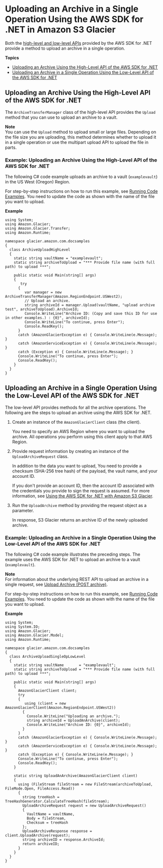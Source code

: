 # Uploading an Archive in a Single Operation Using the AWS SDK for \.NET in Amazon S3 Glacier<a name="uploading-an-archive-single-op-using-dotnet"></a>

Both the [high\-level and low\-level APIs](using-aws-sdk.md) provided by the AWS SDK for \.NET provide a method to upload an archive in a single operation\.

**Topics**
+ [Uploading an Archive Using the High\-Level API of the AWS SDK for \.NET](#uploading-an-archive-single-op-highlevel-using-dotnet)
+ [Uploading an Archive in a Single Operation Using the Low\-Level API of the AWS SDK for \.NET](#uploading-an-archive-single-op-lowlevel-using-dotnet)

## Uploading an Archive Using the High\-Level API of the AWS SDK for \.NET<a name="uploading-an-archive-single-op-highlevel-using-dotnet"></a>

The `ArchiveTransferManager` class of the high\-level API provides the `Upload` method that you can use to upload an archive to a vault\. 

**Note**  
You can use the `Upload` method to upload small or large files\. Depending on the file size you are uploading, this method determines whether to upload it in a single operation or use the multipart upload API to upload the file in parts\.

### Example: Uploading an Archive Using the High\-Level API of the AWS SDK for \.NET<a name="upload-archive-highlevel-any-size-dotnet"></a>

The following C\# code example uploads an archive to a vault \(`examplevault`\) in the US West \(Oregon\) Region\. 

For step\-by\-step instructions on how to run this example, see [Running Code Examples](using-aws-sdk-for-dot-net.md#setting-up-and-testing-sdk-dotnet)\. You need to update the code as shown with the name of the file you want to upload\.

**Example**  

```
using System;
using Amazon.Glacier;
using Amazon.Glacier.Transfer;
using Amazon.Runtime;

namespace glacier.amazon.com.docsamples
{
  class ArchiveUploadHighLevel
  {
    static string vaultName = "examplevault"; 
    static string archiveToUpload = "*** Provide file name (with full path) to upload ***";

    public static void Main(string[] args)
    {
       try
      {
         var manager = new ArchiveTransferManager(Amazon.RegionEndpoint.USWest2);
         // Upload an archive.
         string archiveId = manager.Upload(vaultName, "upload archive test", archiveToUpload).ArchiveId;
         Console.WriteLine("Archive ID: (Copy and save this ID for use in other examples.) : {0}", archiveId);
         Console.WriteLine("To continue, press Enter"); 
         Console.ReadKey();
      }
      catch (AmazonGlacierException e) { Console.WriteLine(e.Message); }
      catch (AmazonServiceException e) { Console.WriteLine(e.Message); }
      catch (Exception e) { Console.WriteLine(e.Message); }
      Console.WriteLine("To continue, press Enter");
      Console.ReadKey();
    }
  }
}
```

## Uploading an Archive in a Single Operation Using the Low\-Level API of the AWS SDK for \.NET<a name="uploading-an-archive-single-op-lowlevel-using-dotnet"></a>

The low\-level API provides methods for all the archive operations\. The following are the steps to upload an archive using the AWS SDK for \.NET\.

 

1. Create an instance of the `AmazonGlacierClient` class \(the client\)\. 

   You need to specify an AWS Region where you want to upload the archive\. All operations you perform using this client apply to that AWS Region\. 

1. Provide request information by creating an instance of the `UploadArchiveRequest` class\.

   In addition to the data you want to upload, You need to provide a checksum \(SHA\-256 tree hash\) of the payload, the vault name, and your account ID\. 

   If you don't provide an account ID, then the account ID associated with the credentials you provide to sign the request is assumed\. For more information, see [Using the AWS SDK for \.NET with Amazon S3 Glacier](using-aws-sdk-for-dot-net.md)\. 

1. Run the `UploadArchive` method by providing the request object as a parameter\. 

   In response, S3 Glacier returns an archive ID of the newly uploaded archive\. 

### Example: Uploading an Archive in a Single Operation Using the Low\-Level API of the AWS SDK for \.NET<a name="upload-archive-single-op-lowlevel-dotnet"></a>

The following C\# code example illustrates the preceding steps\. The example uses the AWS SDK for \.NET to upload an archive to a vault \(`examplevault`\)\. 

**Note**  
For information about the underlying REST API to upload an archive in a single request, see [Upload Archive \(POST archive\)](api-archive-post.md)\.

For step\-by\-step instructions on how to run this example, see [Running Code Examples](using-aws-sdk-for-dot-net.md#setting-up-and-testing-sdk-dotnet)\. You need to update the code as shown with the name of the file you want to upload\.

**Example**  

```
using System;
using System.IO;
using Amazon.Glacier;
using Amazon.Glacier.Model;
using Amazon.Runtime;

namespace glacier.amazon.com.docsamples
{
  class ArchiveUploadSingleOpLowLevel
  {
    static string vaultName       = "examplevault";
    static string archiveToUpload = "*** Provide file name (with full path) to upload ***";

    public static void Main(string[] args)
    {
      AmazonGlacierClient client;
      try
      {
         using (client = new AmazonGlacierClient(Amazon.RegionEndpoint.USWest2))
        {
          Console.WriteLine("Uploading an archive.");
          string archiveId = UploadAnArchive(client);
          Console.WriteLine("Archive ID: {0}", archiveId);
        }
      }
      catch (AmazonGlacierException e) { Console.WriteLine(e.Message); }
      catch (AmazonServiceException e) { Console.WriteLine(e.Message); }
      catch (Exception e) { Console.WriteLine(e.Message); }
      Console.WriteLine("To continue, press Enter");
      Console.ReadKey();
    }

    static string UploadAnArchive(AmazonGlacierClient client)
    {
      using (FileStream fileStream = new FileStream(archiveToUpload, FileMode.Open, FileAccess.Read))
      {
        string treeHash = TreeHashGenerator.CalculateTreeHash(fileStream);
        UploadArchiveRequest request = new UploadArchiveRequest()
        {
          VaultName = vaultName,
          Body = fileStream,
          Checksum = treeHash
        };
        UploadArchiveResponse response = client.UploadArchive(request);
        string archiveID = response.ArchiveId;
        return archiveID;
      }
    }
  }
}
```